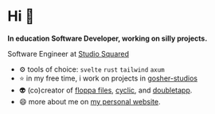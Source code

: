 # Hi 👋

**In education Software Developer, working on silly projects.**

Software Engineer at [Studio Squared](https://studiosquared.co.uk)



- ⚙️ tools of choice: `svelte` `rust` `tailwind` `axum`
- ⭐ in my free time, i work on projects in [gosher-studios](https://github.com/gosher-studios)
- 👽 (co)creator of [floppa files](https://files.fxo.lol), [cyclic](https://cyclic.education), and [doubletapp](https://github.com/pandaroses/doubletapp).
- 😄 more about me on [my personal website](https://fxo.lol).
